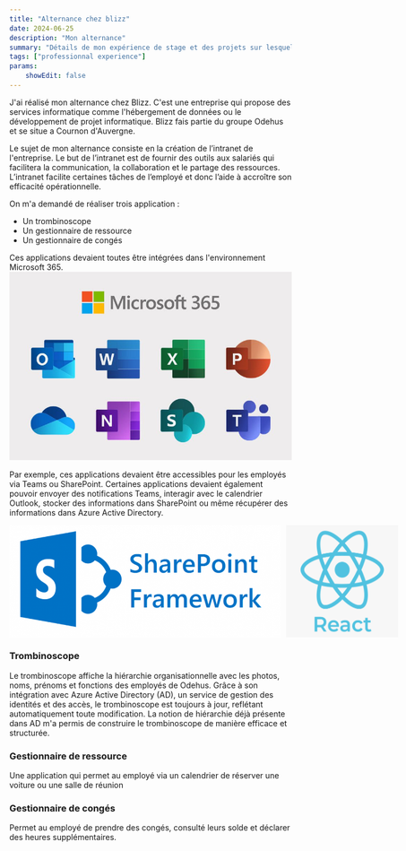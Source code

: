 ```yaml
---
title: "Alternance chez blizz"
date: 2024-06-25
description: "Mon alternance"
summary: "Détails de mon expérience de stage et des projets sur lesquels j'ai travaillé chez Blizz."
tags: ["professionnal experience"]
params:
    showEdit: false
---
```


J'ai réalisé mon alternance chez Blizz. C'est une entreprise qui propose des services informatique comme l'hébergement de données ou le développement de projet informatique.
Blizz fais partie du groupe Odehus et se situe a Cournon d'Auvergne.

Le sujet de mon alternance consiste en la création de l’intranet de l'entreprise.
Le but de l’intranet est de fournir des outils aux salariés qui facilitera la communication, la collaboration et le partage des ressources. L’intranet facilite certaines tâches de l’employé et donc l’aide à accroître son efficacité opérationnelle.

On m'a demandé de réaliser trois application : 

* Un trombinoscope
* Un gestionnaire de ressource
* Un gestionnaire de congés

Ces applications devaient toutes être intégrées dans l'environnement Microsoft 365.
![m365](microsoft365.jpeg)

Par exemple, ces applications devaient être accessibles pour les employés via Teams ou SharePoint. Certaines applications devaient également pouvoir envoyer des notifications Teams, interagir avec le calendrier Outlook, stocker des informations dans SharePoint ou même récupérer des informations dans Azure Active Directory.

<div style="display: flex; align-items: center;">
    <img src="spfx1.fr.png" alt="SharePoint Framework" style="margin-right:10px;width: 500px; height: 200px;">
    <img src="react.fr.png" alt="React" style="width: 200px; height: 200px;">
</div>


### Trombinoscope 

Le trombinoscope affiche la hiérarchie organisationnelle avec les photos, noms, prénoms et fonctions des employés de Odehus. Grâce à son intégration avec Azure Active Directory (AD), un service de gestion des identités et des accès, le trombinoscope est toujours à jour, reflétant automatiquement toute modification. La notion de hiérarchie déjà présente dans AD m'a permis de construire le trombinoscope de manière efficace et structurée.

### Gestionnaire de ressource

Une application qui permet au employé via un calendrier de réserver une voiture ou une salle de réunion

### Gestionnaire de congés

Permet au employé de prendre des congés, consulté leurs solde et déclarer des heures supplémentaires. 